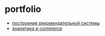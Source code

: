# portfolio
* [построение рекомендательной системы](https://github.com/LanaTch/portfolio/blob/main/final_project_rs_v2.ipynb)
* [аналитика e-commerce](https://github.com/LanaTch/portfolio/blob/main/project_1.ipynb)
